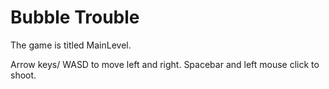 # Bubble Trouble

The game is titled MainLevel.

Arrow keys/ WASD to move left and right.
Spacebar and left mouse click to shoot.
